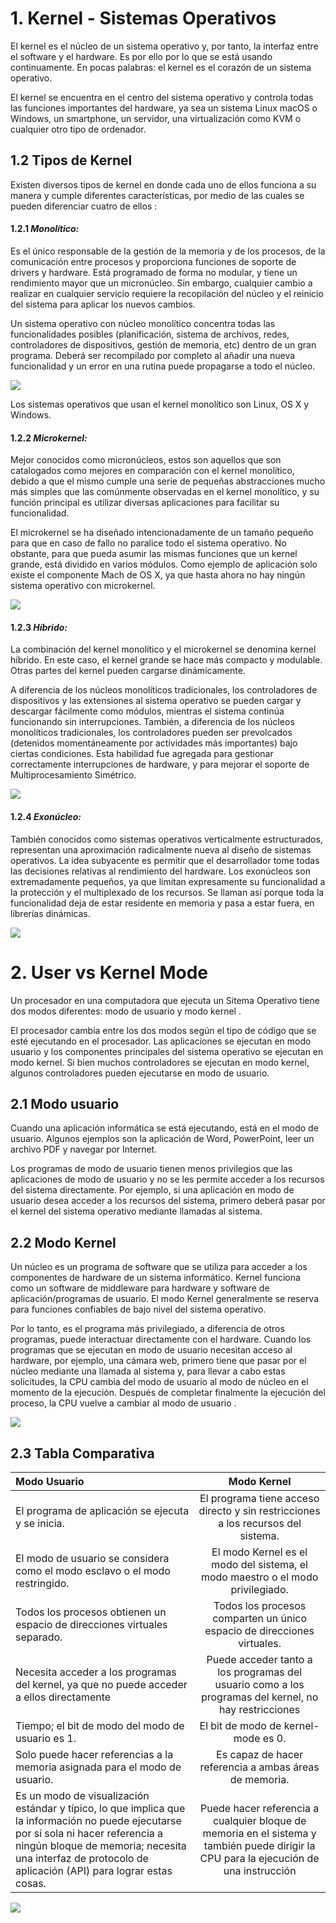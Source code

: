 # 1. Kernel - Sistemas Operativos
El kernel es el núcleo de un sistema operativo y, por tanto, la interfaz entre el software y el hardware. Es por ello por lo que se está usando continuamente. En pocas palabras: el kernel es el corazón de un sistema operativo.

El kernel se encuentra en el centro del sistema operativo y controla todas las funciones importantes del hardware, ya sea un sistema Linux macOS o Windows, un smartphone, un servidor, una virtualización como KVM o cualquier otro tipo de ordenador.
## 1.2 Tipos de Kernel
Existen diversos tipos de kernel en donde cada uno de ellos funciona a su manera y cumple diferentes características, por medio de las cuales se pueden diferenciar cuatro de ellos :
#### 1.2.1 ***Monolítico:*** 
 Es el único responsable de la gestión de la memoria y de los procesos, de la comunicación entre procesos y proporciona funciones de soporte de drivers y hardware. Está programado de forma no modular, y tiene un rendimiento mayor que un micronúcleo. Sin embargo, cualquier cambio a realizar en cualquier servicio requiere la recopilación del núcleo y el reinicio del sistema para aplicar los nuevos cambios.

Un sistema operativo con núcleo monolítico concentra todas las funcionalidades posibles (planificación, sistema de archivos, redes, controladores de dispositivos, gestión de memoria, etc) dentro de un gran programa. Deberá ser recompilado por completo al añadir una nueva funcionalidad y un error en una rutina puede propagarse a todo el núcleo. 

![](https://www.itrelease.com/wp-content/uploads/2018/07/Monolithic-architecture-diagram.jpg)

Los sistemas operativos que usan el kernel monolítico son Linux, OS X y Windows.
#### 1.2.2 ***Microkernel:*** 
Mejor conocidos como micronúcleos, estos son aquellos que son catalogados como mejores en comparación con el kernel monolítico, debido a que el mismo cumple una serie de pequeñas abstracciones mucho más simples que las comúnmente observadas en el kernel monolítico, y su función principal es utilizar diversas aplicaciones para facilitar su funcionalidad. 

El microkernel se ha diseñado intencionadamente de un tamaño pequeño para que en caso de fallo no paralice todo el sistema operativo. No obstante, para que pueda asumir las mismas funciones que un kernel grande, está dividido en varios módulos. Como ejemplo de aplicación solo existe el componente Mach de OS X, ya que hasta ahora no hay ningún sistema operativo con microkernel.

![](https://static.javatpoint.com/operating-system/images/microkernel-in-operating-system.png)
#### 1.2.3 ***Híbrido:*** 
La combinación del kernel monolítico y el microkernel se denomina kernel híbrido. En este caso, el kernel grande se hace más compacto y modulable. Otras partes del kernel pueden cargarse dinámicamente. 

A diferencia de los núcleos monolíticos tradicionales, los controladores de dispositivos y las extensiones al sistema operativo se pueden cargar y descargar fácilmente como módulos, mientras el sistema continúa funcionando sin interrupciones. También, a diferencia de los núcleos monolíticos tradicionales, los controladores pueden ser prevolcados (detenidos momentáneamente por actividades más importantes) bajo ciertas condiciones. Esta habilidad fue agregada para gestionar correctamente interrupciones de hardware, y para mejorar el soporte de Multiprocesamiento Simétrico.

![](https://images.slideplayer.com/35/10413607/slides/slide_32.jpg)
#### 1.2.4 ***Exonúcleo:*** 
También conocidos como sistemas operativos verticalmente estructurados, representan una aproximación radicalmente nueva al diseño de sistemas operativos. La idea subyacente es permitir que el desarrollador tome todas las decisiones relativas al rendimiento del hardware. Los exonúcleos son extremadamente pequeños, ya que limitan expresamente su funcionalidad a la protección y el multiplexado de los recursos. Se llaman así porque toda la funcionalidad deja de estar residente en memoria y pasa a estar fuera, en librerías dinámicas.


![](https://zhu45.org/images/microkernels.png)




# 2. User vs Kernel Mode
Un procesador en una computadora que ejecuta un Sitema Operativo tiene dos modos diferentes: modo de usuario y modo kernel .

El procesador cambia entre los dos modos según el tipo de código que se esté ejecutando en el procesador. Las aplicaciones se ejecutan en modo usuario y los componentes principales del sistema operativo se ejecutan en modo kernel. Si bien muchos controladores se ejecutan en modo kernel, algunos controladores pueden ejecutarse en modo de usuario.
## 2.1  Modo usuario
Cuando una aplicación informática se está ejecutando, está en el modo de usuario. Algunos ejemplos son la aplicación de Word, PowerPoint, leer un archivo PDF y navegar por Internet.
 
Los programas de modo de usuario tienen menos privilegios que las aplicaciones de modo de usuario y no se les permite acceder a los recursos del sistema directamente. Por ejemplo, si una aplicación en modo de usuario desea acceder a los recursos del sistema, primero deberá pasar por el kernel del sistema operativo mediante llamadas al sistema. 

## 2.2 Modo Kernel
Un núcleo es un programa de software que se utiliza para acceder a los componentes de hardware de un sistema informático. Kernel funciona como un software de middleware para hardware y software de aplicación/programas de usuario. El modo Kernel generalmente se reserva para funciones confiables de bajo nivel del sistema operativo.

 Por lo tanto, es el programa más privilegiado, a diferencia de otros programas, puede interactuar directamente con el hardware. Cuando los programas que se ejecutan en modo de usuario necesitan acceso al hardware, por ejemplo, una cámara web, primero tiene que pasar por el núcleo mediante una llamada al sistema y, para llevar a cabo estas solicitudes, la CPU cambia del modo de usuario al modo de núcleo en el momento de la ejecución. Después de completar finalmente la ejecución del proceso, la CPU vuelve a cambiar al modo de usuario .

![](https://encrypted-tbn0.gstatic.com/images?q=tbn:ANd9GcRCQWgegF-TH3bz6upNBvqF26Ekc5qIRPSuyQD_CBj_Ypooq00huKIDi-d9TwZvXZcr0Ic&usqp=CAU) 

 ## 2.3 Tabla Comparativa
 
 | Modo Usuario  | Modo Kernel  | 
| :------------ |:---------------:| 
|  El programa de aplicación se ejecuta y se inicia. | El programa tiene acceso directo y sin restricciones a los recursos del sistema. |
| El modo de usuario se considera como el modo esclavo o el modo restringido. | El modo Kernel es el modo del sistema, el modo maestro o el modo privilegiado. |  
| Todos los procesos obtienen un espacio de direcciones virtuales separado. | Todos los procesos comparten un único espacio de direcciones virtuales. |   
| Necesita acceder a los programas del kernel, ya que no puede acceder a ellos directamente |  Puede acceder tanto a los programas del usuario como a los programas del kernel, no hay restricciones |  
| Tiempo; el bit de modo del modo de usuario es 1. |El bit de modo de kernel-mode es 0. |  
| Solo puede hacer referencias a la memoria asignada para el modo de usuario.  | Es capaz de hacer referencia a ambas áreas de memoria. |
| Es un modo de visualización estándar y típico, lo que implica que la información no puede ejecutarse por sí sola ni hacer referencia a ningún bloque de memoria; necesita una interfaz de protocolo de aplicación (API) para lograr estas cosas.  |Puede hacer referencia a cualquier bloque de memoria en el sistema y también puede dirigir la CPU para la ejecución de una instrucción|

![](https://www.fastweb.it/var/storage_feeds/cms20/media/fwb_wbce_cms20_fwplus/bcf/bcfec122af48c7cc9c8181f22ec0e64e/Kernel_Layout.svg.png)


